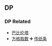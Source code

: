 ## DP
### DP Related
* [巴比伦塔](DP/巴比伦塔_sol.md)
* [方格取数](DP/方格取数_sol.md) :heavy_plus_sign: [传纸条](DP/传纸条.cpp)
